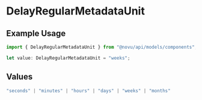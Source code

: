 # DelayRegularMetadataUnit

## Example Usage

```typescript
import { DelayRegularMetadataUnit } from "@novu/api/models/components";

let value: DelayRegularMetadataUnit = "weeks";
```

## Values

```typescript
"seconds" | "minutes" | "hours" | "days" | "weeks" | "months"
```